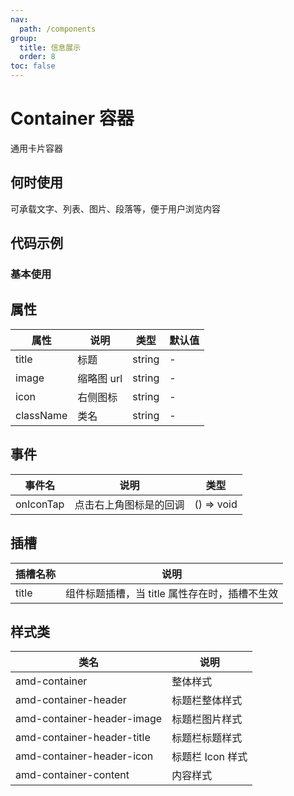 ```yaml
---
nav:
  path: /components
group:
  title: 信息展示
  order: 8
toc: false
---
```


# Container 容器
通用卡片容器
## 何时使用
可承载文字、列表、图片、段落等，便于用户浏览内容

## 代码示例
### 基本使用
<code src='../../demo/pages/Container'></code>



## 属性

| 属性      |  说明     | 类型 | 默认值 | 
| --------- | ------ | ---- | ------ |
| title     |  标题 | string   | -      | 
| image     |  缩略图 url | string  | -  |
| icon      |  右侧图标 | string  | -  |
| className |  类名   | string   | -  | 

## 事件

| 事件名    | 说明                   | 类型       |
| --------- | ---------------------- | ---------- |
| onIconTap | 点击右上角图标是的回调 | () => void |

## 插槽

| 插槽名称 | 说明                                                       |
| -------- | ---------------------------------------------------------- |
| title    | 组件标题插槽，当 title 属性存在时，插槽不生效 |

## 样式类

| 类名                       | 说明             |
| -------------------------- | ---------------- |
| amd-container              | 整体样式         |
| amd-container-header       | 标题栏整体样式   |
| amd-container-header-image | 标题栏图片样式   |
| amd-container-header-title | 标题栏标题样式   |
| amd-container-header-icon  | 标题栏 Icon 样式 |
| amd-container-content      | 内容样式         |